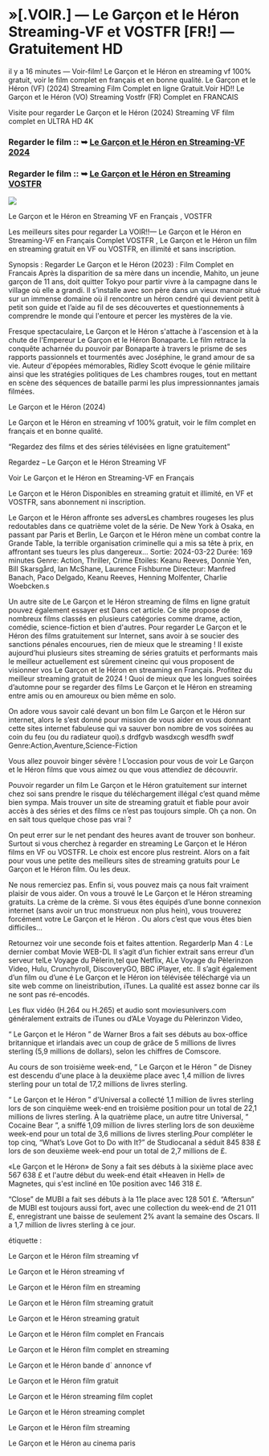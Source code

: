 # »[.VOIR.] — Le Garçon et le Héron Streaming-VF et VOSTFR [FR!] — Gratuitement HD

il y a 16 minutes — Voir-film! Le Garçon et le Héron en streaming vf 100% gratuit, voir le film complet en français et en bonne qualité. Le Garçon et le Héron (VF) (2024) Streaming Film Complet en ligne Gratuit.Voir HD!! Le Garçon et le Héron (VO) Streaming Vostfr (FR) Complet en FRANCAIS

Visite pour regarder Le Garçon et le Héron (2024) Streaming VF film complet en ULTRA HD 4K

### Regarder le film :: ➥ [Le Garçon et le Héron en Streaming-VF 2024](https://t.co/rnZPvcBpb8)

### Regarder le film :: ➥ [Le Garçon et le Héron en Streaming VOSTFR](https://t.co/rnZPvcBpb8)

<p dir="auto"><a href="https://t.co/rnZPvcBpb8" title="720p" rel="nofollow"><img src="https://i.imgur.com/jhNGoEt.gif" style="max-width: 100%;"></a></p>

Le Garçon et le Héron en Streaming VF en Français , VOSTFR

Les meilleurs sites pour regarder La VOIR!!— Le Garçon et le Héron en Streaming-VF en Français Complet VOSTFR , Le Garçon et le Héron un film en streaming gratuit en VF ou VOSTFR, en illimité et sans inscription.

Synopsis : Regarder Le Garçon et le Héron (2023) : Film Complet en Francais Après la disparition de sa mère dans un incendie, Mahito, un jeune garçon de 11 ans, doit quitter Tokyo pour partir vivre à la campagne dans le village où elle a grandi. Il s’installe avec son père dans un vieux manoir situé sur un immense domaine où il rencontre un héron cendré qui devient petit à petit son guide et l’aide au fil de ses découvertes et questionnements à comprendre le monde qui l'entoure et percer les mystères de la vie.

Fresque spectaculaire, Le Garçon et le Héron s'attache à l'ascension et à la chute de l'Empereur Le Garçon et le Héron Bonaparte. Le film retrace la conquête acharnée du pouvoir par Bonaparte à travers le prisme de ses rapports passionnels et tourmentés avec Joséphine, le grand amour de sa vie. Auteur d'épopées mémorables, Ridley Scott évoque le génie militaire ainsi que les stratégies politiques de Les chambres rouges, tout en mettant en scène des séquences de bataille parmi les plus impressionnantes jamais filmées.

Le Garçon et le Héron (2024)

Le Garçon et le Héron en streaming vf 100% gratuit, voir le film complet en français et en bonne qualité.

“Regardez des films et des séries télévisées en ligne gratuitement”

Regardez – Le Garçon et le Héron Streaming VF

Voir Le Garçon et le Héron en Streaming-VF en Français

Le Garçon et le Héron Disponibles en streaming gratuit et illimité, en VF et VOSTFR, sans abonnement ni inscription.

Le Garçon et le Héron affronte ses adversLes chambres rougeses les plus redoutables dans ce quatrième volet de la série. De New York à Osaka, en passant par Paris et Berlin, Le Garçon et le Héron mène un combat contre la Grande Table, la terrible organisation criminelle qui a mis sa tête à prix, en affrontant ses tueurs les plus dangereux... Sortie: 2024-03-22 Durée: 169 minutes Genre: Action, Thriller, Crime Etoiles: Keanu Reeves, Donnie Yen, Bill Skarsgård, Ian McShane, Laurence Fishburne Directeur: Manfred Banach, Paco Delgado, Keanu Reeves, Henning Molfenter, Charlie Woebcken.s

Un autre site de Le Garçon et le Héron streaming de films en ligne gratuit pouvez également essayer est Dans cet article. Ce site propose de nombreux films classés en plusieurs catégories comme drame, action, comédie, science-fiction et bien d'autres. Pour regarder Le Garçon et le Héron des films gratuitement sur Internet, sans avoir à se soucier des sanctions pénales encourues, rien de mieux que le streaming ! Il existe aujourd’hui plusieurs sites streaming de séries gratuits et performants mais le meilleur actuellement est sûrement cineinc qui vous proposent de visionner vos Le Garçon et le Héron en streaming en Français. Profitez du meilleur streaming gratuit de 2024 ! Quoi de mieux que les longues soirées d’automne pour se regarder des films Le Garçon et le Héron en streaming entre amis ou en amoureux ou bien même en solo.

On adore vous savoir calé devant un bon film Le Garçon et le Héron sur internet, alors le s’est donné pour mission de vous aider en vous donnant cette sites internet fabuleuse qui va sauver bon nombre de vos soirées au coin du feu (ou du radiateur quoi).s drdfgvb wasdxcgh wesdfh swdf Genre:Action,Aventure,Science-Fiction

Vous allez pouvoir binger sévère ! L’occasion pour vous de voir Le Garçon et le Héron films que vous aimez ou que vous attendiez de découvrir.

Pouvoir regarder un film Le Garçon et le Héron gratuitement sur internet chez soi sans prendre le risque du téléchargement illégal c’est quand même bien sympa. Mais trouver un site de streaming gratuit et fiable pour avoir accès à des séries et des films ce n’est pas toujours simple. Oh ça non. On en sait tous quelque chose pas vrai ?

On peut errer sur le net pendant des heures avant de trouver son bonheur. Surtout si vous cherchez à regarder en streaming Le Garçon et le Héron films en VF ou VOSTFR. Le choix est encore plus restreint. Alors on a fait pour vous une petite des meilleurs sites de streaming gratuits pour Le Garçon et le Héron film. Ou les deux.

Ne nous remerciez pas. Enfin si, vous pouvez mais ça nous fait vraiment plaisir de vous aider. On vous a trouvé le Le Garçon et le Héron streaming gratuits. La crème de la crème. Si vous êtes équipés d’une bonne connexion internet (sans avoir un truc monstrueux non plus hein), vous trouverez forcément votre Le Garçon et le Héron . Ou alors c’est que vous êtes bien difficiles…

Retournez voir une seconde fois et faites attention. RegarderIp Man 4 : Le dernier combat Movie WEB-DL Il s’agit d’un fichier extrait sans erreur d’un serveur telLe Voyage du Pèlerin,tel que Netflix, ALe Voyage du Pèlerinzon Video, Hulu, Crunchyroll, DiscoveryGO, BBC iPlayer, etc. Il s’agit également d’un film ou d’une é Le Garçon et le Héron ion télévisée téléchargé via un site web comme on lineistribution, iTunes. La qualité est assez bonne car ils ne sont pas ré-encodés.

Les flux vidéo (H.264 ou H.265) et audio sont moviesunivers.com généralement extraits de iTunes ou d’ALe Voyage du Pèlerinzon Video,

“ Le Garçon et le Héron ” de Warner Bros a fait ses débuts au box-office britannique et irlandais avec un coup de grâce de 5 millions de livres sterling (5,9 millions de dollars), selon les chiffres de Comscore.

Au cours de son troisième week-end, “ Le Garçon et le Héron ” de Disney est descendu d'une place à la deuxième place avec 1,4 million de livres sterling pour un total de 17,2 millions de livres sterling.

“ Le Garçon et le Héron ” d'Universal a collecté 1,1 million de livres sterling lors de son cinquième week-end en troisième position pour un total de 22,1 millions de livres sterling. À la quatrième place, un autre titre Universal, “ Cocaine Bear ”, a sniffé 1,09 million de livres sterling lors de son deuxième week-end pour un total de 3,6 millions de livres sterling.Pour compléter le top cinq, “What’s Love Got to Do with It?” de Studiocanal a séduit 845 838 £ lors de son deuxième week-end pour un total de 2,7 millions de £.

«Le Garçon et le Héron» de Sony a fait ses débuts à la sixième place avec 567 638 £ et l'autre début du week-end était «Heaven in Hell» de Magnetes, qui s'est incliné en 10e position avec 146 318 £.

“Close” de MUBI a fait ses débuts à la 11e place avec 128 501 £. “Aftersun” de MUBI est toujours aussi fort, avec une collection du week-end de 21 011 £, enregistrant une baisse de seulement 2% avant la semaine des Oscars. Il a 1,7 million de livres sterling à ce jour.

étiquette :

Le Garçon et le Héron film streaming vf

Le Garçon et le Héron streaming vf

Le Garçon et le Héron film en streaming

Le Garçon et le Héron film streaming gratuit

Le Garçon et le Héron streaming gratuit

Le Garçon et le Héron film complet en Francais

Le Garçon et le Héron film complet en streaming

Le Garçon et le Héron bande d` annonce vf

Le Garçon et le Héron film gratuit

Le Garçon et le Héron streaming film coplet

Le Garçon et le Héron streaming complet

Le Garçon et le Héron film streaming

Le Garçon et le Héron au cinema paris
